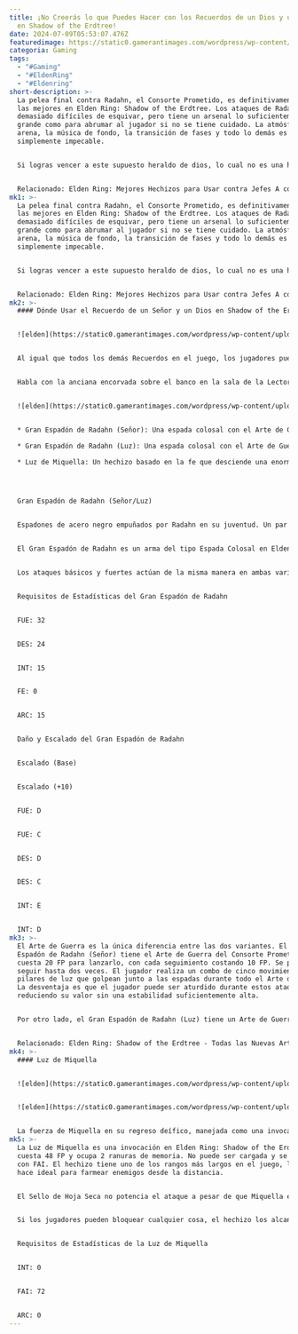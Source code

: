 ```yaml
---
title: ¡No Creerás lo que Puedes Hacer con los Recuerdos de un Dios y un Señor
  en Shadow of the Erdtree!
date: 2024-07-09T05:53:07.476Z
featuredimage: https://static0.gamerantimages.com/wordpress/wp-content/uploads/2024/07/remembrance-of-putrescence-in-elden-ring-shadow-of-the-erdtree.jpg?q=70&fit=crop&w=1500&dpr=1
categoria: Gaming
tags:
  - "#Gaming"
  - "#EldenRing"
  - "#Eldenring"
short-description: >-
  La pelea final contra Radahn, el Consorte Prometido, es definitivamente una de
  las mejores en Elden Ring: Shadow of the Erdtree. Los ataques de Radahn no son
  demasiado difíciles de esquivar, pero tiene un arsenal lo suficientemente
  grande como para abrumar al jugador si no se tiene cuidado. La atmósfera en la
  arena, la música de fondo, la transición de fases y todo lo demás es
  simplemente impecable.


  Si logras vencer a este supuesto heraldo de dios, lo cual no es una hazaña fácil, serás recompensado con el Recuerdo de un Señor y un Dios. Este puede ser intercambiado por uno de tres objetos: el Gran Espadón de Radahn (Señor), el Gran Espadón de Radahn (Luz) o la Luz de Miquella.


  Relacionado: Elden Ring: Mejores Hechizos para Usar contra Jefes A continuación se mencionan los hechizos de
mk1: >-
  La pelea final contra Radahn, el Consorte Prometido, es definitivamente una de
  las mejores en Elden Ring: Shadow of the Erdtree. Los ataques de Radahn no son
  demasiado difíciles de esquivar, pero tiene un arsenal lo suficientemente
  grande como para abrumar al jugador si no se tiene cuidado. La atmósfera en la
  arena, la música de fondo, la transición de fases y todo lo demás es
  simplemente impecable.


  Si logras vencer a este supuesto heraldo de dios, lo cual no es una hazaña fácil, serás recompensado con el Recuerdo de un Señor y un Dios. Este puede ser intercambiado por uno de tres objetos: el Gran Espadón de Radahn (Señor), el Gran Espadón de Radahn (Luz) o la Luz de Miquella.


  Relacionado: Elden Ring: Mejores Hechizos para Usar contra Jefes A continuación se mencionan los hechizos de
mk2: >-
  #### Dónde Usar el Recuerdo de un Señor y un Dios en Shadow of the Erdtree


  ![elden](https://static0.gamerantimages.com/wordpress/wp-content/uploads/2024/07/remembrance-of-putrescence-in-elden-ring-shadow-of-the-erdtree.jpg?q=70&fit=crop&w=1500&dpr=1 "elden")


  Al igual que todos los demás Recuerdos en el juego, los jugadores pueden ir con Lectora de Dedos Enia para extraer el poder del Recuerdo del jefe final. Lectora de Dedos Enia se encuentra en la Mesa Redonda, en la primera sala a la derecha una vez que te teletransportas allí.


  Habla con la anciana encorvada sobre el banco en la sala de la Lectora de Dedos y selecciona la opción "Recibir poder del recuerdo" y elige tu Recuerdo deseado, que en este caso es el de un Señor y un Dios. A diferencia de otros Recuerdos, los jugadores pueden elegir entre una de tres opciones para el Recuerdo del jefe final. Estas son las siguientes:


  ![elden](https://static0.gamerantimages.com/wordpress/wp-content/uploads/2024/07/greatsword-of-radahn-lord-elden-ring-shadow-of-the-erdtree.jpg?q=49&fit=contain&w=750&h=415&dpr=2 "elden")


  * Gran Espadón de Radahn (Señor): Una espada colosal con el Arte de Guerra del Consorte Prometido.

  * Gran Espadón de Radahn (Luz): Una espada colosal con el Arte de Guerra Corte a la Velocidad de la Luz.

  * Luz de Miquella: Un hechizo basado en la fe que desciende una enorme columna de luz sobre un enemigo, con pilares de luz más pequeños que siguen el ataque.




  Gran Espadón de Radahn (Señor/Luz)


  Espadones de acero negro empuñados por Radahn en su juventud. Un par de armas decoradas con un motivo de melena de león. Estaban en su posesión inmediatamente antes de su triunfo sobre las estrellas, las espadas de un señor que no se basa solo en la fuerza física y la gravedad.


  El Gran Espadón de Radahn es un arma del tipo Espada Colosal en Elden Ring: Shadow of the Erdtree. Puede ser mejorado a +10 usando Piedras de Forja Sombrías y pesa 20.0. Inflige 129 de daño físico y 83 de daño mágico sin modificaciones, con el Arte de Guerra infligiendo daño mágico en lugar de sagrado.


  Los ataques básicos y fuertes actúan de la misma manera en ambas variantes. Curiosamente, usar un ataque normal mientras se salta causa más daño en comparación con usar un ataque fuerte, al menos al empuñar el arma con ambas manos. Esto se debe a que el ataque fuerte solo utiliza una espada, mientras que el ataque normal usa ambas. Entonces, aunque el daño por hoja es mayor con un ataque fuerte, el daño total es mayor para un ataque normal.


  Requisitos de Estadísticas del Gran Espadón de Radahn


  FUE: 32


  DES: 24


  INT: 15


  FE: 0


  ARC: 15


  Daño y Escalado del Gran Espadón de Radahn


  Escalado (Base)


  Escalado (+10)


  FUE: D


  FUE: C


  DES: D


  DES: C


  INT: E


  INT: D
mk3: >-
  El Arte de Guerra es la única diferencia entre las dos variantes. El Gran
  Espadón de Radahn (Señor) tiene el Arte de Guerra del Consorte Prometido, que
  cuesta 20 FP para lanzarlo, con cada seguimiento costando 10 FP. Se puede
  seguir hasta dos veces. El jugador realiza un combo de cinco movimientos con
  pilares de luz que golpean junto a las espadas durante todo el Arte de Guerra.
  La desventaja es que el jugador puede ser aturdido durante estos ataques,
  reduciendo su valor sin una estabilidad suficientemente alta.


  Por otro lado, el Gran Espadón de Radahn (Luz) tiene un Arte de Guerra mucho más fácil de usar, llamado Corte a la Velocidad de la Luz. Esto cuesta 26 FP y se puede cargar para un mayor daño de estabilidad. Sin embargo, no se puede seguir. El jugador se eleva en el aire y golpea el suelo, viajando una corta distancia y causando una gran cantidad de daño. Pilares de luz siguen este ataque también, con el número de pilares dependiendo de si el ataque fue cargado o no. El alto daño y el corto tiempo de preparación hacen de este uno de los mejores artes de guerra en el juego.


  Relacionado: Elden Ring: Shadow of the Erdtree - Todas las Nuevas Artes de Guerra en el DLC Aquí hay una guía para encontrar todas las Artes de Guerra en el DLC Shadow of the Erdtree de Elden Ring.
mk4: >-
  #### Luz de Miquella


  ![elden](https://static0.gamerantimages.com/wordpress/wp-content/uploads/2024/07/light-of-miquella-elden-ring-shadow-of-the-erdtree.jpg?q=49&fit=contain&w=750&h=415&dpr=2 "ELDEN")


  ![elden](https://static0.gamerantimages.com/wordpress/wp-content/uploads/2024/07/light-of-miquella-details-elden-ring-shadow-of-the-erdtree.jpg?q=49&fit=contain&w=750&h=415&dpr=2 "elden")


  La fuerza de Miquella en su regreso deífico, manejada como una invocación. Aniquila a los enemigos con un pilar de luz. Miquella buscó aceptar todo lo que fue y sería, pero encontró a uno que se negó a ser abrazado. No es de extrañar, ya que un dios y un consorte rey es todo lo que el mundo necesita.
mk5: >-
  La Luz de Miquella es una invocación en Elden Ring: Shadow of the Erdtree que
  cuesta 48 FP y ocupa 2 ranuras de memoria. No puede ser cargada y se escala
  con FAI. El hechizo tiene uno de los rangos más largos en el juego, lo que lo
  hace ideal para farmear enemigos desde la distancia.


  El Sello de Hoja Seca no potencia el ataque a pesar de que Miquella está en el nombre de la invocación.


  Si los jugadores pueden bloquear cualquier cosa, el hechizo los alcanzará. Si el enemigo no se mueve cuando el hechizo se activa, lo golpeará, junto con los pilares adicionales de luz que siguen al ataque principal. El alto costo de resistencia y maná es un gran factor limitante en la frecuencia con que se puede usar, pero es una herramienta decente para encargarse de enemigos élite o normales. Generalmente no es bueno para peleas contra jefes ya que se mueven mucho, haciendo que el hechizo falle mucho más a menudo.


  Requisitos de Estadísticas de la Luz de Miquella


  INT: 0


  FAI: 72


  ARC: 0
---
```

